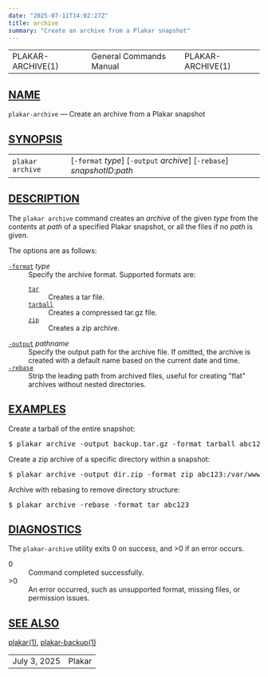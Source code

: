 ```yaml
---
date: "2025-07-11T14:02:27Z"
title: archive
summary: "Create an archive from a Plakar snapshot"
---
```

<table class="head">
  <tr>
    <td class="head-ltitle">PLAKAR-ARCHIVE(1)</td>
    <td class="head-vol">General Commands Manual</td>
    <td class="head-rtitle">PLAKAR-ARCHIVE(1)</td>
  </tr>
</table>
<div class="manual-text">
<section class="Sh">
<h1 class="Sh" id="NAME"><a class="permalink" href="#NAME">NAME</a></h1>
<p class="Pp"><code class="Nm">plakar-archive</code> &#x2014;
    <span class="Nd">Create an archive from a Plakar snapshot</span></p>
</section>
<section class="Sh">
<h1 class="Sh" id="SYNOPSIS"><a class="permalink" href="#SYNOPSIS">SYNOPSIS</a></h1>
<table class="Nm">
  <tr>
    <td><code class="Nm">plakar archive</code></td>
    <td>[<code class="Fl">-format</code> <var class="Ar">type</var>]
      [<code class="Fl">-output</code> <var class="Ar">archive</var>]
      [<code class="Fl">-rebase</code>]
      <var class="Ar">snapshotID</var>:<var class="Ar">path</var></td>
  </tr>
</table>
</section>
<section class="Sh">
<h1 class="Sh" id="DESCRIPTION"><a class="permalink" href="#DESCRIPTION">DESCRIPTION</a></h1>
<p class="Pp">The <code class="Nm">plakar archive</code> command creates an
    <var class="Ar">archive</var> of the given <var class="Ar">type</var> from
    the contents at <var class="Ar">path</var> of a specified Plakar snapshot,
    or all the files if no <var class="Ar">path</var> is given.</p>
<p class="Pp">The options are as follows:</p>
<dl class="Bl-tag">
  <dt id="format"><a class="permalink" href="#format"><code class="Fl">-format</code></a>
    <var class="Ar">type</var></dt>
  <dd>Specify the archive format. Supported formats are:
    <p class="Pp"></p>
    <dl class="Bl-tag Bl-compact">
      <dt id="tar"><a class="permalink" href="#tar"><code class="Cm">tar</code></a></dt>
      <dd>Creates a tar file.</dd>
      <dt id="tarball"><a class="permalink" href="#tarball"><code class="Cm">tarball</code></a></dt>
      <dd>Creates a compressed tar.gz file.</dd>
      <dt id="zip"><a class="permalink" href="#zip"><code class="Cm">zip</code></a></dt>
      <dd>Creates a zip archive.</dd>
    </dl>
  </dd>
  <dt id="output"><a class="permalink" href="#output"><code class="Fl">-output</code></a>
    <var class="Ar">pathname</var></dt>
  <dd>Specify the output path for the archive file. If omitted, the archive is
      created with a default name based on the current date and time.</dd>
  <dt id="rebase"><a class="permalink" href="#rebase"><code class="Fl">-rebase</code></a></dt>
  <dd>Strip the leading path from archived files, useful for creating
      &quot;flat&quot; archives without nested directories.</dd>
</dl>
</section>
<section class="Sh">
<h1 class="Sh" id="EXAMPLES"><a class="permalink" href="#EXAMPLES">EXAMPLES</a></h1>
<p class="Pp">Create a tarball of the entire snapshot:</p>
<div class="Bd Pp Bd-indent Li">
<pre>$ plakar archive -output backup.tar.gz -format tarball abc123</pre>
</div>
<p class="Pp">Create a zip archive of a specific directory within a
  snapshot:</p>
<div class="Bd Pp Bd-indent Li">
<pre>$ plakar archive -output dir.zip -format zip abc123:/var/www</pre>
</div>
<p class="Pp">Archive with rebasing to remove directory structure:</p>
<div class="Bd Pp Bd-indent Li">
<pre>$ plakar archive -rebase -format tar abc123</pre>
</div>
</section>
<section class="Sh">
<h1 class="Sh" id="DIAGNOSTICS"><a class="permalink" href="#DIAGNOSTICS">DIAGNOSTICS</a></h1>
<p class="Pp">The <code class="Nm">plakar-archive</code> utility exits&#x00A0;0
    on success, and&#x00A0;&gt;0 if an error occurs.</p>
<dl class="Bl-tag">
  <dt>0</dt>
  <dd>Command completed successfully.</dd>
  <dt>&gt;0</dt>
  <dd>An error occurred, such as unsupported format, missing files, or
      permission issues.</dd>
</dl>
</section>
<section class="Sh">
<h1 class="Sh" id="SEE_ALSO"><a class="permalink" href="#SEE_ALSO">SEE
  ALSO</a></h1>
<p class="Pp"><a class="Xr" href="../plakar/">plakar(1)</a>,
    <a class="Xr" href="../plakar-backup/">plakar-backup(1)</a></p>
</section>
</div>
<table class="foot">
  <tr>
    <td class="foot-date">July 3, 2025</td>
    <td class="foot-os">Plakar</td>
  </tr>
</table>
